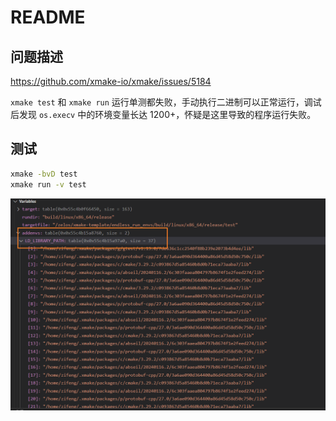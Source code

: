 # README

## 问题描述

https://github.com/xmake-io/xmake/issues/5184

`xmake test` 和 `xmake run` 运行单测都失败，手动执行二进制可以正常运行，调试后发现 `os.execv` 中的环境变量长达 1200+，怀疑是这里导致的程序运行失败。

## 测试

```bash
xmake -bvD test
xmake run -v test
```

![多个重复的 run env](endless_run_envs.png)
